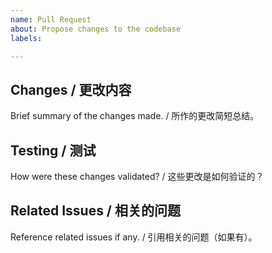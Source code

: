 ```yaml
---
name: Pull Request
about: Propose changes to the codebase
labels: 

---
```


## Changes / 更改内容
Brief summary of the changes made. / 所作的更改简短总结。

## Testing / 测试
How were these changes validated? / 这些更改是如何验证的？

## Related Issues / 相关的问题
Reference related issues if any. / 引用相关的问题（如果有）。
